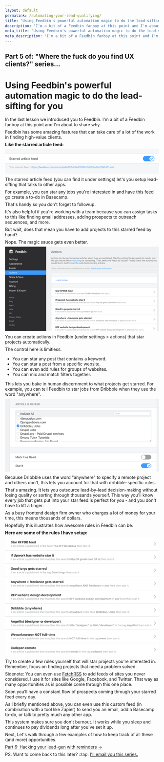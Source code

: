```yaml
---
layout: default
permalink: /automating-your-lead-qualifying/
title: "Using Feedbin's powerful automation magic to do the lead-sifting for you"
description: "I'm a bit of a Feedbin fanboy at this point and I'm about to share why. Feedbin has some amazing features that can take care of a lot of the work in finding high-value clients."
meta_title: "Using Feedbin's powerful automation magic to do the lead-sifting for you"
meta_description: "I'm a bit of a Feedbin fanboy at this point and I'm about to share why. Feedbin has some amazing features that can take care of a lot of the work in finding high-value clients."
---
```


<style>
p { margin: .5em 0; }
</style>

<div class="reading text-2xl text-grey-darkest leading-normal max-w-md mx-auto my-4" markdown="1">
<h2 class="mt-8 pt-8 text-grey-dark text-xl font-medium my-1">
Part 5 of: "Where the fuck do you find UX clients?" series...
</h2>
<h1 class="leading-tight font-medium text-3xl">Using Feedbin's powerful automation magic to do the lead-sifting for you</h1>

In the last lesson we introduced you to Feedbin. I'm a bit of a Feedbin fanboy at this point and I'm about to share why.

Feedbin has some amazing features that can take care of a lot of the work in finding high-value clients.

**Like the starred article feed:**


<img src="/images/page-elements/feedbin-starred-article-feed.png" class="shadow-lg w-full rounded-lg mb-4">

The starred article feed (you can find it under settings) let's you setup lead-sifting that talks to other apps. 

For example, you can star any jobs you're interested in and have this feed go create a to-do in Basecamp.

That's handy so you don't forget to followup. 

It's also helpful if you're working with a team because you can assign tasks to this like finding email addresses, adding prospects to outreach sequences, and more.

But wait, does that mean you have to add projects to this starred feed by hand?

Nope. The magic sauce gets even better. 

<img src="/images/page-elements/feedbin-actions.png" class="shadow-lg w-full rounded-lg mb-4">

You can create actions in Feedbin (under settings > actions) that star projects automatically. 

The control here is limitless:

- You can star any post that contains a keyword. 
- You can star a post from a specific website.
- You can even add rules for groups of websites.
- You can mix and match filters together.

This lets you bake in human discernment to what projects get starred. For example, you can tell Feedbin to  star jobs from Dribbble when they use the word "anywhere".

<img src="/images/page-elements/feedbin-dribbble-star-it.png" class="shadow-lg w-full rounded-lg mt-4 mb-4">

Because Dribbble uses the word "anywhere" to specify a remote project and others don't, this lets you account for that with dribbble-specific rules.

That's amazing. It lets you outsource lead-by-lead decision-making without losing quality or sorting through thousands yourself. This way you'll know every job that gets put into your star feed is perfect for you - and you don't have to lift a finger. 

As a busy frontend design firm owner who charges a lot of money for your time, this means thousands of dollars.

Hopefully this illustrates how awesome rules in Feedbin can be. 

**Here are some of the rules I have setup:**

<img src="/images/page-elements/feedbin-rules.png" class="shadow-lg w-full rounded-lg mt-4 mb-4">

Try to create a few rules yourself that will star projects you're interested in. Remember, focus on finding projects that need a problem solved. 

Sidenote: You can even use [FetchRSS](http://fetchrss.com) to add feeds of sites you never considered. I use it for sites like Google, Facebook, and Twitter. That way as many opportunities as is possible come through this one place.

Soon you’ll have a constant flow of prospects coming through your starred feed every day. 

As I briefly mentioned above, you can even use this custom feed (in combination with a tool like Zapier) to send you an email, add a Basecamp to-do, or talk to pretty much any other app.

This system makes sure you don't burnout. It works while you sleep and continues to pay dividends long after you've set it up.

Next, Let's walk through a few examples of how to keep track of all these (and more) opportunities.

<div class="mb-4">
	<a href="/hacking-you-lead-gen-with-reminders/" class="button font-semibold rounded-lg bg-blue text-white text-xl px-6 py-3 inline-block cursor-pointer text-center no-underline my-2 mt-4 hover:bg-blue-dark">Part 6: Hacking your lead-gen with reminders <span class="ml-2">&rarr;</span></a>
</div>

<p class="mb-8 text-xl text-grey-darker">PS. Want to come back to this later? :zap: <a href="/">I'll email you this series.</a></p>

</div>